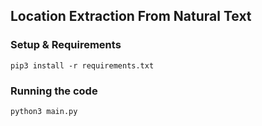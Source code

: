 ## Location Extraction From Natural Text


### Setup & Requirements
```shell
pip3 install -r requirements.txt
```

### Running the code
```shell
python3 main.py
```

